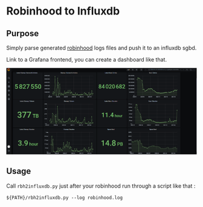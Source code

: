 # Robinhood to Influxdb

## Purpose 

Simply parse generated [robinhood](https://github.com/cea-hpc/robinhood) logs files and push it to an influxdb sgbd.

Link to a Grafana frontend, you can create a dashboard like that.

![Screenshot](image.png)


## Usage

Call `rbh2influxdb.py` just after your robinhood run through a script like that : 

```
${PATH}/rbh2influxdb.py --log robinhood.log
```
